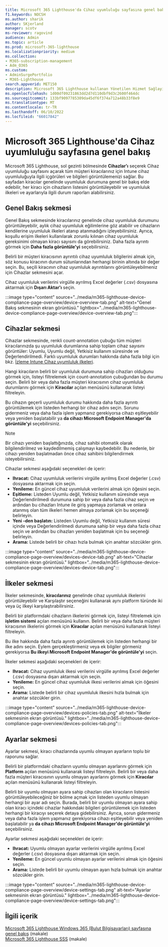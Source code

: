 ```yaml
---
title: Microsoft 365 Lighthouse'da Cihaz uyumluluğu sayfasına genel bakış
f1.keywords: NOCSH
ms.author: sharik
author: SKjerland
manager: scotv
ms-reviewer: ragovind
audience: Admin
ms.topic: article
ms.prod: microsoft-365-lighthouse
ms.localizationpriority: medium
ms.collection:
- M365-subscription-management
- Adm_O365
ms.custom:
- AdminSurgePortfolio
- M365-Lighthouse
search.appverid: MET150
description: Microsoft 365 Lighthouse kullanan Yönetilen Hizmet Sağlayıcıları (MSP) için Cihaz uyumluluğu sayfası hakkında bilgi edinin.
ms.openlocfilehash: 1d00df09231863dd2d7d110dbf9d3c2600f464dc
ms.sourcegitcommit: 133bf9097785309da45df6f374a712a48b33f8e9
ms.translationtype: MT
ms.contentlocale: tr-TR
ms.lasthandoff: 06/10/2022
ms.locfileid: "66017842"
---
```

# <a name="overview-of-the-device-compliance-page-in-microsoft-365-lighthouse"></a>Microsoft 365 Lighthouse'da Cihaz uyumluluğu sayfasına genel bakış

Microsoft 365 Lighthouse, sol gezinti bölmesinde **Cihazlar'ı** seçerek Cihaz uyumluluğu sayfasını açarak tüm müşteri kiracılarınız için Intune cihaz uyumluluğuyla ilgili içgörüleri ve bilgileri görüntülemenizi sağlar. Bu sayfadan kiracılar genelinde uyumluluk durumuna genel bir bakış elde edebilir, her kiracı için cihazların listesini görüntüleyebilir ve uyumluluk ilkeleri ve ayarlarıyla ilgili durum raporları alabilirsiniz.

## <a name="overview-tab"></a>Genel Bakış sekmesi  
  
Genel Bakış sekmesinde kiracılarınız genelinde cihaz uyumluluk durumunu görüntüleyebilir, aylık cihaz uyumluluk eğilimlerine göz atabilir ve cihazların kendilerine uyumluluk ilkeleri atanıp atanmadığını izleyebilirsiniz. Ayrıca, koşullu erişim ilkeleri kullanılarak zorunlu kılınan cihaz uyumluluk gereksinimi olmayan kiracı sayısını da görebilirsiniz. Daha fazla ayrıntı görmek için **Daha fazla görüntüle'yi** seçebilirsiniz.

Belirli bir müşteri kiracısının ayrıntılı cihaz uyumluluk bilgilerini almak için, söz konusu kiracının durum sütunlarından herhangi birinin altında bir değer seçin. Bu, seçili kiracının cihaz uyumluluk ayrıntılarını görüntüleyebilmeniz için Cihazlar sekmesini açar.

Cihaz uyumluluk verilerini virgülle ayrılmış Excel değerler (.csv) dosyasına aktarmak için **Dışarı Aktar'ı** seçin.

:::image type="content" source="../media/m365-lighthouse-device-compliance-page-overview/device-overview-tab.png" alt-text="Genel Bakış sekmesinin ekran görüntüsü." lightbox="../media/m365-lighthouse-device-compliance-page-overview/device-overview-tab.png":::

## <a name="devices-tab"></a>Cihazlar sekmesi

Cihazlar sekmesinde, renkli count-annotation çubuğu tüm müşteri kiracılarınızda şu uyumluluk durumlarına sahip toplam cihaz sayısını görüntüler: Uyumlu, Uyumlu değil, Yetkisiz kullanım süresinde ve Değerlendirilmedi. Farklı uyumluluk durumları hakkında daha fazla bilgi için bkz. [İzleme Intune Cihaz uyumluluk ilkeleri](/mem/intune/protect/compliance-policy-monitor).

Hangi kiracıların belirli bir uyumluluk durumuna sahip cihazları olduğunu görmek için, listeyi filtrelemek için count-annotation çubuğundan bu durumu seçin. Belirli bir veya daha fazla müşteri kiracısının cihaz uyumluluk durumlarını görmek için **Kiracılar** açılan menüsünü kullanarak listeyi filtreleyin.

Bu cihazın geçerli uyumluluk durumu hakkında daha fazla ayrıntı görüntülemek için listeden herhangi bir cihaz adını seçin. Sorunu gidermeniz veya daha fazla işlem yapmanız gerekiyorsa cihazı eşitleyebilir veya yeniden başlatabilir ya **da cihazı Microsoft Endpoint Manager'da görüntüle'yi** seçebilirsiniz.

> [!NOTE]
> Bir cihazı yeniden başlattığınızda, cihaz sahibi otomatik olarak bilgilendirilmez ve kaydedilmemiş çalışmayı kaybedebilir. Bu nedenle, bir cihazı yeniden başlatmadan önce cihaz sahibini bilgilendirmek isteyebilirsiniz.

Cihazlar sekmesi aşağıdaki seçenekleri de içerir:

- **Ihracat:** Cihaz uyumluluk verilerini virgülle ayrılmış Excel değerler (.csv) dosyasına aktarmak için seçin.
- **Yenileme:** En güncel cihaz uyumluluk verilerini almak için öğesini seçin.
- **Eşitleme:** Listeden Uyumlu değil, Yetkisiz kullanım süresinde veya Değerlendirilmedi durumuna sahip bir veya daha fazla cihaz seçin ve ardından bu cihazları Intune ile giriş yapmaya zorlamak ve onlara atanmış olan tüm ilkeleri hemen almaya zorlamak için bu seçeneği belirleyin.
- **Yeni -den başlatın:** Listeden Uyumlu değil, Yetkisiz kullanım süresi içinde veya Değerlendirilmedi durumuna sahip bir veya daha fazla cihaz seçin ve ardından bu cihazları yeniden başlatmak için bu seçeneği belirleyin.
- **Arama:** Listede belirli bir cihazı hızla bulmak için anahtar sözcükler girin.
 
:::image type="content" source="../media/m365-lighthouse-device-compliance-page-overview/devices-device-tab.png" alt-text="Cihazlar sekmesinin ekran görüntüsü." lightbox="../media/m365-lighthouse-device-compliance-page-overview/devices-device-tab.png":::

## <a name="policies-tab"></a>İlkeler sekmesi

İlkeler sekmesinde, **kiracılarınız** genelinde cihaz uyumluluk ilkelerini görüntüleyebilir ve Karşılaştır seçeneğini kullanarak aynı platform türünde iki veya üç ilkeyi karşılaştırabilirsiniz.

Belirli bir platformdaki cihazların ilkelerini görmek için, listeyi filtrelemek için **işletim sistemi** açılan menüsünü kullanın. Belirli bir veya daha fazla müşteri kiracısının ilkelerini görmek için **Kiracılar** açılan menüsünü kullanarak listeyi filtreleyin.

Bu ilke hakkında daha fazla ayrıntı görüntülemek için listeden herhangi bir ilke adını seçin. Eylem gerçekleştirmeniz veya ek bilgiler görmeniz gerekiyorsa **Bu ilkeyi Microsoft Endpoint Manager'de görüntüle'yi** seçin.

İlkeler sekmesi aşağıdaki seçenekleri de içerir:

- **Ihracat:** Cihaz uyumluluk ilkesi verilerini virgülle ayrılmış Excel değerler (.csv) dosyasına dışarı aktarmak için seçin.
- **Yenileme:** En güncel cihaz uyumluluk ilkesi verilerini almak için öğesini seçin.
- **Arama:** Listede belirli bir cihaz uyumluluk ilkesini hızla bulmak için anahtar sözcükler girin.

:::image type="content" source="../media/m365-lighthouse-device-compliance-page-overview/devices-policies-tab.png" alt-text="İlkeler sekmesinin ekran görüntüsü." lightbox="../media/m365-lighthouse-device-compliance-page-overview/devices-policies-tab.png":::

## <a name="settings-tab"></a>Ayarlar sekmesi

Ayarlar sekmesi, kiracı cihazlarında uyumlu olmayan ayarların toplu bir raporunu sağlar. 

Belirli bir platformdaki cihazların uyumlu olmayan ayarlarını görmek için **Platform** açılan menüsünü kullanarak listeyi filtreleyin. Belirli bir veya daha fazla müşteri kiracısının uyumlu olmayan ayarlarını görmek için **Kiracılar** açılan menüsünü kullanarak listeyi filtreleyin.

Belirli bir uyumlu olmayan ayara sahip cihazları olan kiracıların listesini görüntüleyebileceğiniz bir bölme açmak için listeden uyumlu olmayan herhangi bir ayar adı seçin. Burada, belirli bir uyumlu olmayan ayara sahip olan kiracı içindeki cihazlar hakkındaki bilgileri görüntülemek için listeden herhangi bir kiracıyı seçerek detaya gidebilirsiniz. Ayrıca, sorun gidermeniz veya daha fazla işlem yapmanız gerekiyorsa cihazı eşitleyebilir veya yeniden başlatabilir ya **da cihazı Microsoft Endpoint Manager'de görüntüle'yi** seçebilirsiniz.

Ayarlar sekmesi aşağıdaki seçenekleri de içerir:

- **Ihracat:** Uyumlu olmayan ayarlar verilerini virgülle ayrılmış Excel değerler (.csv) dosyasına dışarı aktarmak için seçin.
- **Yenileme:** En güncel uyumlu olmayan ayarlar verilerini almak için öğesini seçin.
- **Arama:** Listede belirli bir uyumlu olmayan ayarı hızla bulmak için anahtar sözcükler girin.

:::image type="content" source="../media/m365-lighthouse-device-compliance-page-overview/device-settings-tab.png" alt-text="Ayarlar sekmesinin ekran görüntüsü." lightbox="../media/m365-lighthouse-device-compliance-page-overview/device-settings-tab.png":::

## <a name="related-content"></a>İlgili içerik

[Microsoft 365 Lighthouse Windows 365 (Bulut Bilgisayarları) sayfasına genel bakış](m365-lighthouse-win365-page-overview.md) (makale)\
[Microsoft 365 Lighthouse SSS](m365-lighthouse-faq.yml) (makale)
